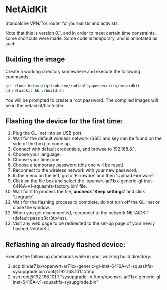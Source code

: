 NetAidKit
====

Standalone VPN/Tor router for journalists and activists.

Note that this is version 0.1, and in order to meet certain time constraints, 
some shortcuts were made. Some code is temporary, and is annotated as such.

Building the image
----

Create a working directory somewhere and execute the following commands:

```bash
git clone https://github.com/radicallyopensecurity/netaidkit
cd netaidkit && ./build.sh
```

You will be prompted to create a root password.
The compiled images will be in the netaidkit/bin folder.

Flashing the device for the first time:
----

<ol>
    <li>Plug the GL-Inet into an USB port.</li>
    <li>Wait for the default wireless network (SSID and key can be found 
        on the side of the box) to come up.</li>
    <li>Connect with default credentials, and browse to 192.168.8.1.</li>
    <li>Choose your language.</li>
    <li>Choose your timezone.</li>
    <li>Choose a temporary password (this one will be reset).</li>
    <li>Reconnect to the wireless network with your new password.</li>
    <li>In the menu on the left, go to 'Firmware'
        and then 'Upload Firmware'.</li>
    <li>Click on the file box and select the 
        'openwrt-ar71xx-generic-gl-inet-6416A-v1-squashfs-factory.bin'
        file.</li>
    <li>Wait for it to process the file, <b>uncheck 'Keep settings'</b>
         and click 'Upgrade'.</li>
    <li>Wait for the flashing process to complete, do not turn off the 
        GL-Inet or close the window.</li>
    <li>When you get disconnected, reconnect to the network NETAIDKIT 
        (default pass s3cr3tp4ss).</li>
    <li>Visit any web page to be redirected to the set-up page of 
        your newly flashed NetAidKit.</li>
</ol>

Reflashing an already flashed device:
----

Execute the following commands while in your working build directory:

<ol>
    <li>scp
    bin/ar71xx/openwrt-ar71xx-generic-gl-inet-6416A-v1-squashfs-sysupgrade.bin
        root@192.168.101.1:/tmp</li>
    <li>ssh root@192.168.101.1 "sysupgrade -n 
    /tmp/openwrt-ar71xx-generic-gl-inet-6416A-v1-squashfs-sysupgrade.bin"</li>
</ol>
